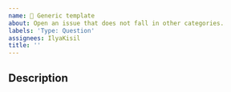 ```yaml
---
name: 📝 Generic template
about: Open an issue that does not fall in other categories.
labels: 'Type: Question'
assignees: IlyaKisil
title: ''
---
```


<!-- Provide a general summary of the issue in the Title above -->


<!-- A clear and concise description of your question/problem. -->
## Description
